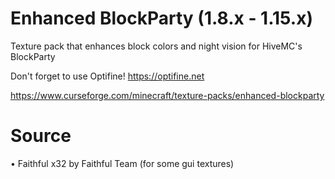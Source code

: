 # Enhanced BlockParty (1.8.x - 1.15.x)
 Texture pack that enhances block colors and night vision for HiveMC's BlockParty

Don't forget to use Optifine!
https://optifine.net

https://www.curseforge.com/minecraft/texture-packs/enhanced-blockparty

# Source
• Faithful x32 by Faithful Team (for some gui textures)
